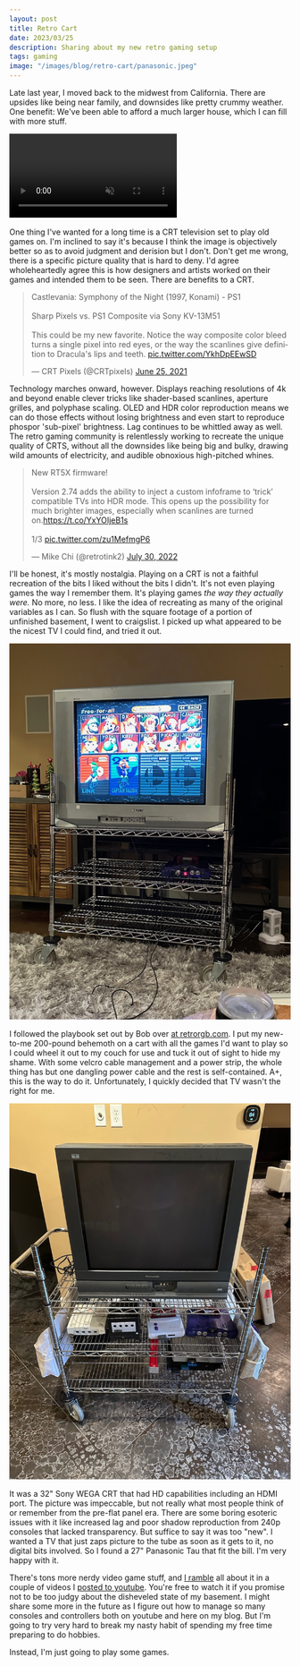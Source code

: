 ```yaml
---
layout: post
title: Retro Cart
date: 2023/03/25
description: Sharing about my new retro gaming setup
tags: gaming
image: "/images/blog/retro-cart/panasonic.jpeg"
---
```

Late last year, I moved back to the midwest from California. There are upsides like being near family, and downsides like pretty crummy weather. One benefit: We've been able to afford a much larger house, which I can fill with more stuff. 

<video autoplay loop muted>
   <source src="/images/blog/retro-cart/mystuff.mp4" type="video/mp4">
</video>

One thing I've wanted for a long time is a CRT television set to play old games on. I'm inclined to say it's because I think the image is objectively better so as to avoid judgment and derision but I don't. Don't get me wrong, there is a specific picture quality that is hard to deny. I'd agree wholeheartedly agree this is how designers and artists worked on their games and intended them to be seen. There are benefits to a CRT.

<blockquote class="twitter-tweet"><p lang="en" dir="ltr">Castlevania: Symphony of the Night (1997, Konami) - PS1<br><br>Sharp Pixels vs. PS1 Composite via Sony KV-13M51<br><br>This could be my new favorite. Notice the way composite color bleed turns a single pixel into red eyes, or the way the scanlines give definition to Dracula&#39;s lips and teeth. <a href="https://t.co/YkhDpEEwSD">pic.twitter.com/YkhDpEEwSD</a></p>&mdash; CRT Pixels (@CRTpixels) <a href="https://twitter.com/CRTpixels/status/1408451743214616587?ref_src=twsrc%5Etfw">June 25, 2021</a></blockquote> <script async src="https://platform.twitter.com/widgets.js" charset="utf-8"></script>

Technology marches onward, however. Displays reaching resolutions of 4k and beyond enable clever tricks like shader-based scanlines, aperture grilles, and polyphase scaling. OLED and HDR color reproduction means we can do those effects without losing brightness and even start to reproduce phospor 'sub-pixel' brightness. Lag continues to be whittled away as well. The retro gaming community is relentlessly working to recreate the unique quality of CRTS, without all the downsides like being big and bulky, drawing wild amounts of electricity, and audible obnoxious high-pitched whines.

<blockquote class="twitter-tweet"><p lang="en" dir="ltr">New RT5X firmware!<br><br>Version 2.74 adds the ability to inject a custom infoframe to ‘trick’ compatible TVs into HDR mode. This opens up the possibility for much brighter images, especially when scanlines are turned on.<a href="https://t.co/YxYOIjeB1s">https://t.co/YxYOIjeB1s</a><br><br>1/3 <a href="https://t.co/zu1MefmgP6">pic.twitter.com/zu1MefmgP6</a></p>&mdash; Mike Chi (@retrotink2) <a href="https://twitter.com/retrotink2/status/1553300741644726274?ref_src=twsrc%5Etfw">July 30, 2022</a></blockquote> <script async src="https://platform.twitter.com/widgets.js" charset="utf-8"></script>

I'll be honest, it's mostly nostalgia. Playing on a CRT is not a faithful recreation of the bits I liked without the bits I didn't. It's not even playing games the way I remember them. It's playing games _the way they actually were._ No more, no less. I like the idea of recreating as many of the original variables as I can. So flush with the square footage of a portion of unfinished basement, I went to craigslist. I picked up what appeared to be the nicest TV I could find, and tried it out.

![Wire rack rolling cart with a 32" Sony Wega TV and a grape N64](/images/blog/retro-cart/sony.jpeg)

I followed the playbook set out by Bob over [at retrorgb.com](https://www.retrorgb.com/carts.html). I put my new-to-me 200-pound behemoth on a cart with all the games I'd want to play so I could wheel it out to my couch for use and tuck it out of sight to hide my shame. With some velcro cable management and a power strip, the whole thing has but one dangling power cable and the rest is self-contained. A+, this is the way to do it. Unfortunately, I quickly decided that TV wasn't the right for me.

![The same cart but with a 27" Panasonic CRT TV and several retro consoles](/images/blog/retro-cart/panasonic.jpeg)

It was a 32" Sony WEGA CRT that had HD capabilities including an HDMI port. The picture was impeccable, but not really what most people think of or remember from the pre-flat panel era. There are some boring esoteric issues with it like increased lag and poor shadow reproduction from 240p consoles that lacked transparency. But suffice to say it was too "new". I wanted a TV that just zaps picture to the tube as soon as it gets to it, no digital bits involved. So I found a 27" Panasonic Tau that fit the bill. I'm very happy with it.

There's tons more nerdy video game stuff, and [I ramble](https://youtu.be/R2EOHkNfZjI) all about it in a couple of videos I [posted to youtube](https://youtu.be/CmQKecFiOa0). You're free to watch it if you promise not to be too judgy about the disheveled state of my basement. I might share some more in the future as I figure out how to manage so many consoles and controllers both on youtube and here on my blog. But I'm going to try very hard to break my nasty habit of spending my free time preparing to do hobbies.

Instead, I'm just going to play some games.
